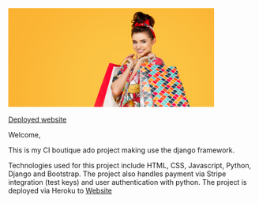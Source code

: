 <img src="https://raw.githubusercontent.com/Voggastur/boutique/master/media/homepage_background_cropped.jpg" style="margin: 0; height: 5vh;">

[Deployed website](https://v3x0r-boutique-ado.herokuapp.com/)

Welcome,

This is my CI boutique ado project making use the django framework.

Technologies used for this project include HTML, CSS, Javascript, Python, Django and Bootstrap.
The project also handles payment via Stripe integration (test keys) and user authentication with python.
The project is deployed via Heroku to [Website](https://v3x0r-boutique-ado.herokuapp.com/)


